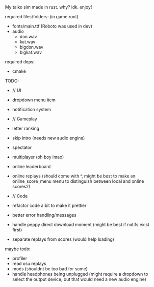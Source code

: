 My taiko sim made in rust. why? idk. enjoy!
  
required files/folders: (in game root)
 - fonts/main.ttf (Roboto was used in dev)
 - audio
    - don.wav
    - kat.wav
    - bigdon.wav
    - bigkat.wav
  
required deps:
 - cmake
  

TODO:
- // UI
- dropdown menu item
- notification system
  
- // Gameplay
- letter ranking
- skip intro (needs new audio engine)
- spectator
- multiplayer (oh boy lmao)
- online leaderboard
- online replays (should come with ^, might be best to make an online_score_menu menu to distinguish between local and online scores2)
  
- // Code
- refactor code a bit to make it prettier
- better error handling/messages
- handle peppy direct download moment (might be best if notifs exist first)
- separate replays from scores (would help loading)
  
maybe todo:
 - profiler
 - read osu replays
 - mods (shouldnt be too bad for some)
 - handle headphones being unplugged (might require a dropdown to select the output device, but that would need a new audio engine)